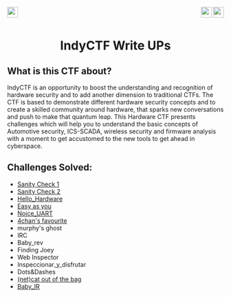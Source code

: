 <div >
<a href="https://indy.ctf.eng.run/"><img src="https://img.shields.io/badge/IndyCTF-Click%20to%20Play-green[700]" align="left" height="25"></a>

<a href="https://bi0s.in/hardware.html"><img src="https://img.shields.io/badge/teamBi0s-Hardware-black" height="25" align="right"></a>

<img src="https://img.shields.io/badge/Flags%20Found%3A-16-violet" height="25" align="right">


</div>

<br></br>

<div align="center">
    <h1>IndyCTF Write UPs</h1>
</div>

## What is this CTF about?
IndyCTF is an opportunity to boost the understanding and recognition of hardware security and to add another dimension to traditional CTFs. The CTF is based to demonstrate different hardware security concepts and to create a skilled community around hardware, that sparks new conversations and push to make that quantum leap. This Hardware CTF presents challenges which will help you to understand the basic concepts of Automotive security, ICS-SCADA, wireless security and firmware analysis with a moment to get accustomed to the new tools to get ahead in cyberspace.



## Challenges Solved: 

- [Sanity Check 1](https://github.com/hitaarthh/IndyCTF_writeUps/blob/main/Sanity%20Check%201.md)
- [Sanity Check 2](https://github.com/hitaarthh/IndyCTF_writeUps/blob/main/Sanity%20Check%202.md)
- [Hello_Hardware](https://github.com/hitaarthh/IndyCTF_writeUps/blob/main/Hello%20Hardware.md)
- [Easy as you](https://github.com/hitaarthh/IndyCTF_writeUps/blob/main/Easy%20as%20you.md)
- [Noice_UART](https://github.com/hitaarthh/IndyCTF_writeUps/blob/main/Noice_UART.md)
- [4chan's favourite](https://github.com/hitaarthh/IndyCTF_writeUps/blob/main/4chan's%20favourite.md)
- murphy's ghost
- IRC
- Baby_rev
- Finding Joey
- Web Inspector
- Inspeccionar_y_disfrutar
- Dots&Dashes
- [(net)cat out of the bag](https://github.com/hitaarthh/IndyCTF_writeUps/blob/main/(net)cat%20out%20of%20the%20bag.md)
- [Baby_IR](https://github.com/hitaarthh/IndyCTF_writeUps/blob/main/Baby_IR.md)
